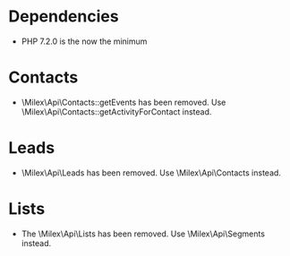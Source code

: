 # Dependencies
* PHP 7.2.0 is the now the minimum

# Contacts
* \Milex\Api\Contacts::getEvents has been removed. Use \Milex\Api\Contacts::getActivityForContact instead.

# Leads
* \Milex\Api\Leads has been removed. Use \Milex\Api\Contacts instead.

# Lists
* The \Milex\Api\Lists has been removed. Use \Milex\Api\Segments instead.

